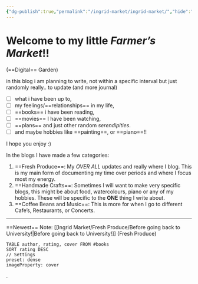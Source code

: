 ```yaml
---
{"dg-publish":true,"permalink":"/ingrid-market/ingrid-market/","hide":"true","tags":["gardenEntry"]}
---
```


# Welcome to my little ***Farmer’s Market***!!
(==Digital== Garden)

in this blog i am planning to write, not within a specific interval but just randomly really.. to update (and more journal) 
- [ ] what i have been up to, 
- [ ] my feelings/==relationships== in my life, 
- [ ] ==books== i have been reading, 
- [ ] ==movies== I have been watching, 
- [ ] ==plans== and just other random *serendipities*.
- [ ] and maybe hobbies like ==painting==, or ==piano==!!

I hope you enjoy :)

In the blogs I have made a few categories:
1. ==Fresh Produce==: My *OVER ALL* updates and really where I blog. This is my main form of documenting my time over periods and where I focus most my energy.
2. ==Handmade Crafts==: Sometimes I will want to make very specific blogs, this might be about food, watercolours, piano or any of my hobbies. These will be specific to the **ONE** thing I write about.
3. ==Coffee Beans and Music==: This is more for when I go to different Cafe’s, Restaurants, or Concerts.
---
==Newest== Note: [[Ingrid Market/Fresh Produce/Before going back to University!\|Before going back to University!]] (Fresh Produce)

```datacards
TABLE author, rating, cover FROM #books
SORT rating DESC
// Settings
preset: dense
imageProperty: cover
```
.